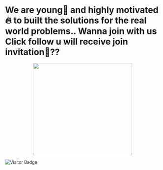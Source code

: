 # We are young🤙 and highly motivated🔥 to built the solutions for the real world problems.. Wanna join with us Click follow u will receive join invitation👀??

<p align="center"><img src="https://i.pinimg.com/originals/2a/53/65/2a53651a35816f499270d8275fd5318f.gif" height="300px" width = "80%"></p>

<img alt="Visitor Badge" src="https://visitor-badge.feriirawann.repl.co?username=Team-Nitro&repo=.github&label=VISITS&style=plastic&color=%23457BFF&contentType=svg">
